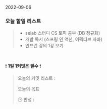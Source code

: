 2022-09-06
### 오늘 할일 리스트


> - selab 스터디 CS 토픽 공부 (DB 정규화)
> - 개발 독서 (스프링 인 액션, 이펙티브 자바)
> - 인프런 강의 1강 보기
>

<br/>

❗ **1일 1커밋은 필수** ❗
> 오늘의 커밋 리스트 :
>
> 오늘의 목표
>
> 🕒 반성 :
>
>
>

<br/>
